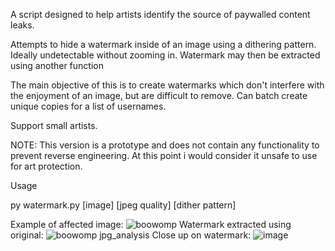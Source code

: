 A script designed to help artists identify the source of paywalled content leaks.

Attempts to hide a watermark inside of an image using a dithering pattern. Ideally undetectable without zooming in.
Watermark may then be extracted using another function

The main objective of this is to create watermarks which don't interfere with the enjoyment of an image, but are difficult to remove.
Can batch create unique copies for a list of usernames. 

Support small artists.

NOTE: This version is a prototype and does not contain any functionality to prevent reverse engineering. At this point i would consider it unsafe to use for art protection.


Usage


py watermark.py [image] [jpeg quality] [dither pattern]

Example of affected image:
![boowomp](https://user-images.githubusercontent.com/85809346/143182638-e32777bb-5c50-4d7b-b795-9f7afbfe44f9.jpg)
Watermark extracted using original:
![boowomp jpg_analysis](https://user-images.githubusercontent.com/85809346/143182641-c4af431a-3991-4983-b2b8-d2b4b045b7eb.png)
Close up on watermark:
![image](https://user-images.githubusercontent.com/85809346/143182696-0ce5ac58-3fac-4c94-8180-ec8390196910.png)
